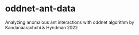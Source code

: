 # oddnet-ant-data
Analyzing anomalous ant interactions with oddnet algorithm by Kandanaarachchi &amp; Hyndman 2022
